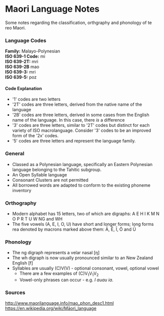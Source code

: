 # Maori Language Notes

Some notes regarding the classification, orthgraphy and phonology of te reo Maori.

### Language Codes

**Family:** Malayo-Polynesian \
**ISO 639-1 Code:** mi \
**ISO 639-2T:** mri \
**ISO 639-2B** mao \
**ISO 639-3:** mri \
**ISO 639-5:** poz

#### Code Explanation

* '1' codes are two letters
* '2T' codes are three letters, derived from the native name of the language
* '2B' codes are three letters, derived in some cases from the English name of the language. In this case, there *is* a difference
* '3' codes are three letters, similar to '2T' codes but distinct for each variety of ISO macrolanguage. Consider '3' codes to be an improved form of the '2x'  codes.
* '5' codes are three letters and represent the language family.

### General

- Classed as a Polynesian language, specifically an Eastern Polynesian language belonging to the Tahitic subgroup.
- An Open Syllable language
- Consonant Clusters are not permitted
- All borrowed words are adapted to conform to the existing phoneme inventory

### Orthography

- Modern alphabet has 15 letters, two of which are digraphs: A E H I K M N O P R T U W NG and WH
- The five vowels (A, E, I, O, U) have short and longer forms; long forms rea denoted by macrons marked above them: Ā, Ē, Ī, Ō and Ū

### Phonology
- The ng digraph represents a velar nasal [ŋ]
- The wh digraph is now usually pronounced similar to an New Zealand English [f]
- Syllables are usually (C)V(V) - optional consonant, vowel, optional vowel
    - There are a few examples of (C)V<sub>1</sub>V<sub>1</sub>V<sub>2</sub>
    - Vowel-only phrases can occur - e.g. *I auau ia*.

### Sources

http://www.maorilanguage.info/mao_phon_desc1.html \
https://en.wikipedia.org/wiki/Māori_language